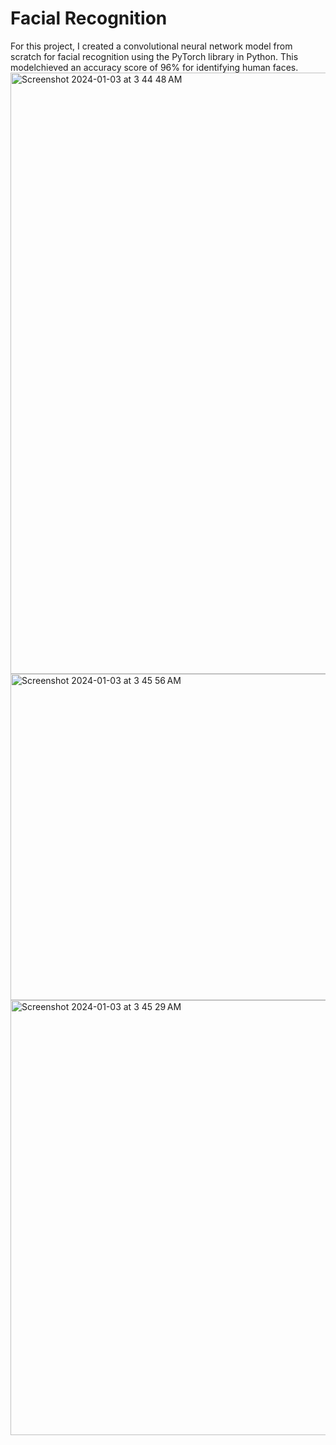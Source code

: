 # Facial Recognition
For this project, I created a convolutional neural network model from scratch for facial recognition using the PyTorch library in Python. This modelchieved an accuracy score of 96% for identifying human faces.
<img width="962" alt="Screenshot 2024-01-03 at 3 44 48 AM" src="https://github.com/caseyhild/Facial-Recognition/assets/44584719/766f3f45-6901-4f2d-b991-06f6ca48a021">
<img width="522" alt="Screenshot 2024-01-03 at 3 45 56 AM" src="https://github.com/caseyhild/Facial-Recognition/assets/44584719/17cb2e53-bc6f-4daa-86bd-c46a315910ed">
<img width="696" alt="Screenshot 2024-01-03 at 3 45 29 AM" src="https://github.com/caseyhild/Facial-Recognition/assets/44584719/469a9442-7a3f-4014-85a6-d282315bacd7">
